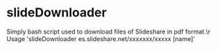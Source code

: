 # slideDownloader
Simply bash script used to download files of Slideshare in pdf format.\r
Usage 'slideDownloader es.slideshare.net/xxxxxxx/xxxxx [name]'
